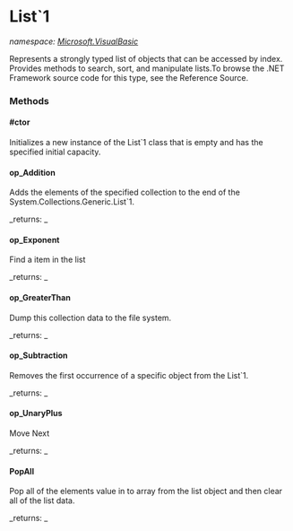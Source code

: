 ﻿
# List`1
_namespace: [Microsoft.VisualBasic](N-Microsoft.VisualBasic.md)_

Represents a strongly typed list of objects that can be accessed by index. Provides
 methods to search, sort, and manipulate lists.To browse the .NET Framework source
 code for this type, see the Reference Source.

### Methods

#### #ctor
Initializes a new instance of the List`1 class that
 is empty and has the specified initial capacity.
#### op_Addition
Adds the elements of the specified collection to the end of the System.Collections.Generic.List`1.

_returns: _
#### op_Exponent
Find a item in the list

_returns: _
#### op_GreaterThan
Dump this collection data to the file system.

_returns: _
#### op_Subtraction
Removes the first occurrence of a specific object from the List`1.

_returns: _
#### op_UnaryPlus
Move Next

_returns: _
#### PopAll
Pop all of the elements value in to array from the list object and then clear all of the list data.

_returns: _



